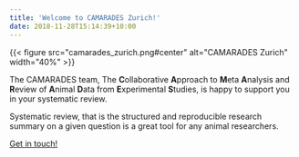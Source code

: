 ```yaml
---
title: 'Welcome to CAMARADES Zurich!'
date: 2018-11-28T15:14:39+10:00
---
```


{{< figure src="camarades_zurich.png#center" alt="CAMARADES Zurich" width="40%" >}}


The CAMARADES team, The **C**ollaborative **A**pproach to **M**eta **A**nalysis and **R**eview of **A**nimal **D**ata from **E**xperimental **S**tudies, is happy to support you in your systematic review.

Systematic review, that is the structured and reproducible research summary on a given question is a great tool for any animal researchers.

[Get in touch!](mailto:benjamin.ineichen@uzh.ch?subject=CAMARADES:%20contact%20form)
